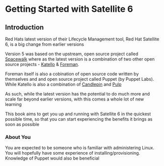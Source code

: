 # Getting Started with Satellite 6

## Introduction

Red Hats latest version of their Lifecycle Management tool, Red Hat Satellite 6, is a big change from earlier versions

Version 5 was based on the upstream, open source project called [Spacewalk](http://spacewalk.redhat.com/) where as the latest version is a combination of two other open source projects - [Katello](http://www.katello.org/) & [Foreman](http://theforeman.org/).

Foreman itself is also a cobination of open source code written by themselves and and open source project called Puppet (by Puppet Labs). While Katello is also a combination of [Candlepin](http://www.candlepinproject.org/) and [Pulp](http://www.pulpproject.org/)

As such, while the latest version has the potential to do much more and scale far beyond earlier versions, with this comes a whole lot of new learning

This book aims to get you up and running with Satellite 6 in the quickest possible time, so that you can start experiencing the benefits it brings as soon as possible

### About You

You are expected to be someone who is familiar with administering Linux. You will hopefully have some experience of installing/provisioning. Knowledge of Puppet would also be beneficial
